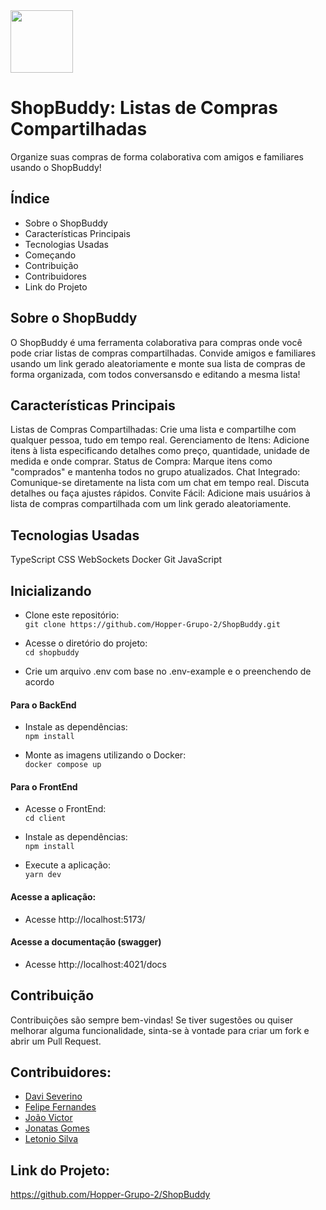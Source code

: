 <img src="https://github.com/Hopper-Grupo-2/ShopBuddy/assets/113396946/98c6cb51-4058-4cf6-bfd6-bd7422653793" width="100"/>

# ShopBuddy: Listas de Compras Compartilhadas
Organize suas compras de forma colaborativa com amigos e familiares usando o ShopBuddy!

## Índice
- Sobre o ShopBuddy
- Características Principais
- Tecnologias Usadas
- Começando
- Contribuição
- Contribuidores
- Link do Projeto

## Sobre o ShopBuddy
O ShopBuddy é uma ferramenta colaborativa para compras onde você pode criar listas de compras compartilhadas. Convide amigos e familiares usando um link gerado aleatoriamente e monte sua lista de compras de forma organizada, com todos conversansdo e editando a mesma lista!

## Características Principais
Listas de Compras Compartilhadas: Crie uma lista e compartilhe com qualquer pessoa, tudo em tempo real.
Gerenciamento de Itens: Adicione itens à lista especificando detalhes como preço, quantidade, unidade de medida e onde comprar.
Status de Compra: Marque itens como "comprados" e mantenha todos no grupo atualizados.
Chat Integrado: Comunique-se diretamente na lista com um chat em tempo real. Discuta detalhes ou faça ajustes rápidos.
Convite Fácil: Adicione mais usuários à lista de compras compartilhada com um link gerado aleatoriamente.

## Tecnologias Usadas
TypeScript
CSS
WebSockets
Docker
Git
JavaScript

## Inicializando
- Clone este repositório:  
`git clone https://github.com/Hopper-Grupo-2/ShopBuddy.git`

- Acesse o diretório do projeto:  
`cd shopbuddy`

- Crie um arquivo .env com base no .env-example e o preenchendo de acordo

#### Para o BackEnd
- Instale as dependências:  
`npm install`

- Monte as imagens utilizando o Docker:  
`docker compose up`

#### Para o FrontEnd
- Acesse o FrontEnd:  
`cd client`

- Instale as dependências:  
`npm install`

- Execute a aplicação:  
`yarn dev`

#### Acesse a aplicação:
- Acesse http://localhost:5173/

#### Acesse a documentação (swagger)
- Acesse http://localhost:4021/docs

## Contribuição
Contribuições são sempre bem-vindas! Se tiver sugestões ou quiser melhorar alguma funcionalidade, sinta-se à vontade para criar um fork e abrir um Pull Request.

## Contribuidores:
- [Davi Severino](https://www.linkedin.com/in/davi-severino-738146268/)
- [Felipe Fernandes](https://www.linkedin.com/in/felipe-fernandes-33300a16a/)
- [João Victor](https://www.linkedin.com/in/jo%C3%A3o-victor-561ab8270/)
- [Jonatas Gomes](https://www.linkedin.com/in/jonatas-gomes-41585a1ba/)
- [Letonio Silva](https://www.linkedin.com/in/letonio-silva-ab8a53227/)

## Link do Projeto: 
https://github.com/Hopper-Grupo-2/ShopBuddy

